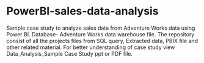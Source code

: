 # PowerBI-sales-data-analysis
Sample case study to analyze sales data from Adventure Works data using Power BI.
Database- Adventure Works data warehouse file.
The repository consist of all the projects files from SQL query, Extracted data, PBIX file and other related material.
For better understanding of case study view Data_Analysis_Sample Case Study ppt or PDF file.
